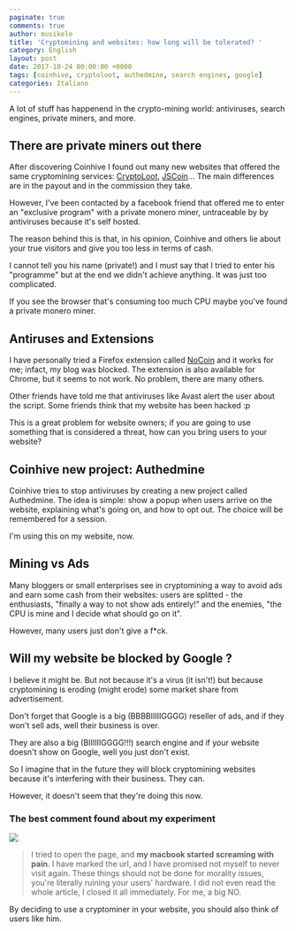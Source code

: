 ```yaml
---
paginate: true
comments: true
author: musikele
title: 'Cryptomining and websites: how long will be tolerated? '
category: English
layout: post
date: 2017-10-24 00:00:00 +0000
tags: [coinhive, cryptoloot, authedmine, search engines, google]
categories: Italiano
---
```

A lot of stuff has happenend in the crypto-mining world: antiviruses, search engines, private miners, and more. 

<!-- more -->

## There are private miners out there

After discovering Coinhive I found out many new websites that offered the same cryptomining services: [CryptoLoot](https://www.crypto-loot.com/ "Crypto-Loot"), [JSCoin](https://jsecoin.com/)... The main differences are in the payout and in the commission they take.

However, I've been contacted by a facebook friend that offered me to enter an "exclusive program" with a private monero miner, untraceable by by antiviruses because it's self hosted.

The reason behind this is that, in his opinion, Coinhive and others lie about your true visitors and give you too less in terms of cash.

I cannot tell you his name (private!) and I must say that I tried to enter his "programme" but at the end we didn't achieve anything. It was just too complicated.

If you see the browser that's consuming too much CPU maybe you've found a private monero miner.

## Antiruses and Extensions

I have personally tried a Firefox extension called [NoCoin](https://addons.mozilla.org/it/firefox/addon/no-coin/) and it works for me; infact, my blog was blocked. The extension is also available for Chrome, but it seems to not work. No problem, there are many others.

Other friends have told me that antiviruses like Avast alert the user about the script. Some friends think that my website has been hacked :p

This is a great problem for website owners; if you are going to use something that is considered a threat, how can you bring users to your website?

## Coinhive new project: Authedmine

Coinhive tries to stop antiviruses by creating a new project called Authedmine. The idea is simple: show a popup when users arrive on the website, explaining what's going on, and how to opt out. The choice will be remembered for a session.

I'm using this on my website, now.

## Mining vs Ads

Many bloggers or small enterprises see in cryptomining a way to avoid ads and earn some cash from their websites: users are splitted - the enthusiasts, "finally a way to not show ads entirely!" and the enemies, "the CPU is mine and I decide what should go on it".

However, many users just don't give a f\*ck.

## Will my website be blocked by Google ?

I believe it might be. But not because it's a virus (it isn't!) but because cryptomining is eroding (might erode) some market share from advertisement.

Don't forget that Google is a big (BBBBIIIIIGGGG) reseller of ads, and if they won't sell ads, well their business is over.

They are also a big (BIIIIIIGGGG!!!) search engine and if your website doesn't show on Google, well you just don't exist.

So I imagine that in the future they will block cryptomining websites because it's interfering with their business. They can.

However, it doesn't seem that they're doing this now.

### The best comment found about my experiment

![]({{site.baseurl}}/images/mining-best-comment.PNG)

> I tried to open the page, and **my macbook started screaming with pain**. I have marked the url, and I have promised not myself to never visit again. These things should not be done for morality issues, you're literally ruining your users' hardware. I did not even read the whole article, I closed it all immediately. For me, a big NO.

By deciding to use a cryptominer in your website, you should also think of users like him. 